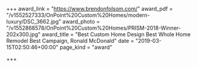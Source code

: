+++
award_link = "https://www.brendonfolsom.com/"
award_pdf = "/v1552527333/OnPoint%20Custom%20Homes/modern-luxury/DSC_3662.jpg"
award_photo = "/v1552868578/OnPoint%20Custom%20Homes/PRISM-2018-Winner-202x300.jpg"
award_title = "Best Custom Home Design Best Whole Home Remodel Best Campaign, Ronald McDonald"
date = "2019-03-15T02:50:46+00:00"
page_kind = "award"

+++
